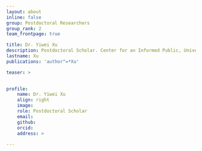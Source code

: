 ```yaml
---
layout: about
inline: false
group: Postdoctoral Researchers
group_rank: 2
team_frontpage: true

title: Dr. Yiwei Xu
description: Postdoctoral Scholar. Center for an Informed Public, University of Washignton
lastname: Xu
publications: 'author^=*Xu'

teaser: >
   

profile:
    name: Dr. Yiwei Xu
    align: right
    image: 
    role: Postdoctoral Scholar
    email: 
    github: 
    orcid: 
    address: >
   
---
```

